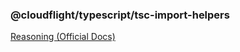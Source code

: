 ### @cloudflight/typescript/tsc-import-helpers

[Reasoning (Official Docs)](https://www.typescriptlang.org/tsconfig#importHelpers)
